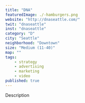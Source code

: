 ```yaml
---
title: "DNA"
featuredImage: ./-hamburgers.png
website: "http://dnaseattle.com/"
twit: "dnaseattle"
inst: "dnaseattle"
category: "D"
city: "Seattle"
neighborhood: "Downtown"
size: "Medium (11-40)"
map: ""
tags:
    - strategy
    - advertising
    - marketing
    - video
published: true
---
```


Description
